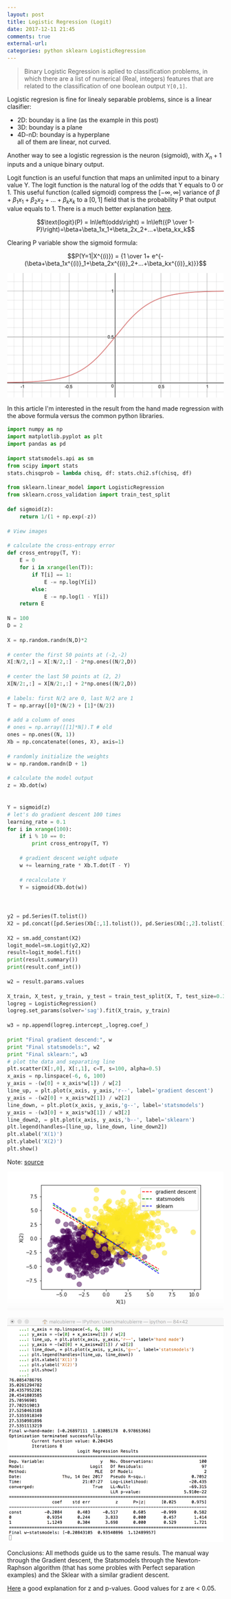 ```yaml
---
layout: post
title: Logistic Regression (Logit)
date: 2017-12-11 21:45
comments: true
external-url:
categories: python sklearn LogisticRegression
---
```


> Binary Logistic Regression is aplied to classification problems, in which there are a list of numerical (Real, integers) features that are related to the classification of one boolean output `Y[0,1]`. 

Logistic regresion is fine for linealy separable problems, since is a linear clasifier:
* 2D: bounday is a line (as the example in this post)  
* 3D: bounday is a plane  
* 4D-nD: bounday is a hyperplane  
all of them are linear, not curved.  

Another way to see a logistic regression is the neuron (sigmoid), with $X_n+1$ inputs and a unique binary output.

Logit function is an useful function that maps an unlimited input to a binary value Y. The logit function is the natural log of the *odds* that Y equals to 0 or 1. This useful function (called sigmoid) compress the $[-\infty,\infty]$ variance of $\beta+\beta_1x_1+\beta_2x_2+...+\beta_kx_k$ to a $[0,1]$ field that is the probability P that output value equals to 1. There is a much better explanation [here](https://codesachin.wordpress.com/2015/08/16/logistic-regression-for-dummies/).

$$\text{logit}(P) = ln\left(odds\right) = ln\left({P \over 1-P}\right)=\beta+\beta_1x_1+\beta_2x_2+...+\beta_kx_k$$

Clearing P variable show the sigmoid formula:

$$P(Y=1|X^{(i)}) = {1 \over 1+ e^{-(\beta+\beta_1x^{(i)}_1+\beta_2x^{(i)}_2+...+\beta_kx^{(i)}_k)}}$$ 

![sigmoid](/assets/sigmoid.png)

In this article I'm interested in the result from the hand made regression with the above formula versus the common python libraries. 

```python
import numpy as np
import matplotlib.pyplot as plt
import pandas as pd

import statsmodels.api as sm
from scipy import stats
stats.chisqprob = lambda chisq, df: stats.chi2.sf(chisq, df)

from sklearn.linear_model import LogisticRegression
from sklearn.cross_validation import train_test_split

def sigmoid(z):
    return 1/(1 + np.exp(-z))

# View images

# calculate the cross-entropy error
def cross_entropy(T, Y):
    E = 0
    for i in xrange(len(T)):
        if T[i] == 1:
            E -= np.log(Y[i])
        else:
            E -= np.log(1 - Y[i])
    return E

N = 100
D = 2

X = np.random.randn(N,D)*2

# center the first 50 points at (-2,-2)
X[:N/2,:] = X[:N/2,:] - 2*np.ones((N/2,D))

# center the last 50 points at (2, 2)
X[N/2:,:] = X[N/2:,:] + 2*np.ones((N/2,D))

# labels: first N/2 are 0, last N/2 are 1
T = np.array([0]*(N/2) + [1]*(N/2))

# add a column of ones
# ones = np.array([[1]*N]).T # old
ones = np.ones((N, 1))
Xb = np.concatenate((ones, X), axis=1)

# randomly initialize the weights
w = np.random.randn(D + 1)

# calculate the model output
z = Xb.dot(w)


Y = sigmoid(z)
# let's do gradient descent 100 times
learning_rate = 0.1
for i in xrange(100):
    if i % 10 == 0:
        print cross_entropy(T, Y)

    # gradient descent weight udpate
    w += learning_rate * Xb.T.dot(T - Y)

    # recalculate Y
    Y = sigmoid(Xb.dot(w))



y2 = pd.Series(T.tolist())
X2 = pd.concat([pd.Series(Xb[:,1].tolist()), pd.Series(Xb[:,2].tolist())], axis=1)

X2 = sm.add_constant(X2)
logit_model=sm.Logit(y2,X2)
result=logit_model.fit()
print(result.summary())
print(result.conf_int())

w2 = result.params.values

X_train, X_test, y_train, y_test = train_test_split(X, T, test_size=0.3, random_state=0)
logreg = LogisticRegression()
logreg.set_params(solver='sag').fit(X_train, y_train)

w3 = np.append(logreg.intercept_,logreg.coef_)

print "Final gradient descend:", w
print "Final statsmodels:", w2
print "Final sklearn:", w3
# plot the data and separating line
plt.scatter(X[:,0], X[:,1], c=T, s=100, alpha=0.5)
x_axis = np.linspace(-6, 6, 100)
y_axis = -(w[0] + x_axis*w[1]) / w[2]
line_up, = plt.plot(x_axis, y_axis,'r--', label='gradient descent')
y_axis = -(w2[0] + x_axis*w2[1]) / w2[2]
line_down, = plt.plot(x_axis, y_axis,'g--', label='statsmodels')
y_axis = -(w3[0] + x_axis*w3[1]) / w3[2]
line_down2, = plt.plot(x_axis, y_axis,'b--', label='sklearn')
plt.legend(handles=[line_up, line_down, line_down2])
plt.xlabel('X(1)')
plt.ylabel('X(2)')
plt.show()
```


Note: [source](https://github.com/lazyprogrammer/machine_learning_examples)

![results graphic](/assets/logit-graphic.png)

![results summary](/assets/logit.png)

Conclusions: All methods guide us to the same resuls. The manual way through the Gradient descent, the Statsmodels through the Newton-Raphson algorithm (that has some probles with Perfect separation examples) and the Sklear with a similar gradient descent.

[Here](http://logisticregressionanalysis.com/1577-what-are-z-values-in-logistic-regression/) a good explanation for z and p-values. Good values for z are < 0.05. 





